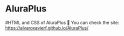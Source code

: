 # AluraPlus
#HTML and CSS of AluraPlus
👀 You can check the site: https://alvaroxavierf.github.io/AluraPlus/
